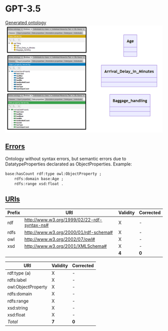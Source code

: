 # GPT-3.5

[Generated ontology](./ontology.ttl)
<br>
![](./ontology.png)


## [Errors](./ontology_notes.txt)

Ontology without syntax errors, but semantic errors due to DatatypeProperties declarated as ObjectProperties. Example:
```
base:hasCount rdf:type owl:ObjectProperty ;
    rdfs:domain base:Age ;
    rdfs:range xsd:float .
```


## [URIs](./ontology_URIs.xlsx)

| Prefix | URI                                           | Validity | Corrected |
|--------|-----------------------------------------------|----------|-----------|
| rdf    | http://www.w3.org/1999/02/22-rdf-syntax-ns#   | X        | -         |
| rdfs   | http://www.w3.org/2000/01/rdf-schema#         | X        | -         |
| owl    | http://www.w3.org/2002/07/owl#                | X        | -         |
| xsd    | http://www.w3.org/2001/XMLSchema#             | X        | -         |
|        |                                               | **4**    | **0**     |

| URI                  | Validity | Corrected            |
|----------------------|----------|----------------------|
| rdf:type (a)         | X        | -                    |
| rdfs:label           | X        | -                    |
| owl:ObjectProperty   | X        | -                    |
| rdfs:domain          | X        | -                    |
| rdfs:range           | X        | -                    |
| xsd:string           | X        | -                    |
| xsd:float            | X        | -                    |
| *Total*              | **7**    | **0**                |